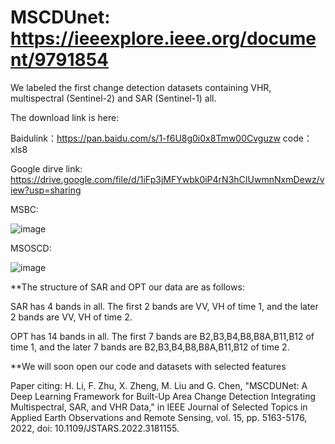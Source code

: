 # MSCDUnet: https://ieeexplore.ieee.org/document/9791854

We labeled the first change detection datasets containing VHR, multispectral (Sentinel-2) and SAR (Sentinel-1) all.

The download link is here:

Baidulink：https://pan.baidu.com/s/1-f6U8g0i0x8Tmw00Cvguzw 
code：xls8 

Google dirve link: https://drive.google.com/file/d/1iFp3jMFYwbk0iP4rN3hCIUwmnNxmDewz/view?usp=sharing

MSBC:

![image](https://user-images.githubusercontent.com/93966845/172432466-46d7be4b-321e-439b-8391-5815b08eb0c5.png)


MSOSCD:

![image](https://user-images.githubusercontent.com/93966845/172000053-c7b7d9a2-bdc5-4f77-8963-1dee9cee40a9.png)


**The structure of SAR and OPT our data are as follows:

SAR has 4 bands in all. The first 2 bands are VV, VH of time 1, and the later 2 bands are VV, VH of time 2.

OPT has 14 bands in all. The first 7 bands are B2,B3,B4,B8,B8A,B11,B12 of time 1, and the later 7 bands are B2,B3,B4,B8,B8A,B11,B12 of time 2.


**We will soon open our code and datasets with selected features

Paper citing: H. Li, F. Zhu, X. Zheng, M. Liu and G. Chen, "MSCDUNet: A Deep Learning Framework for Built-Up Area Change Detection Integrating Multispectral, SAR, and VHR Data," in IEEE Journal of Selected Topics in Applied Earth Observations and Remote Sensing, vol. 15, pp. 5163-5176, 2022, doi: 10.1109/JSTARS.2022.3181155. 

